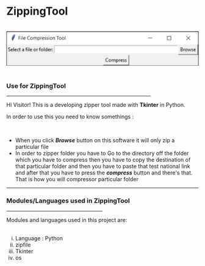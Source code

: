 # ZippingTool
<br>
<center>
<img src="https://raw.githubusercontent.com/PratyushPuri/ZippingTool/main/minzip.PNG">
</center>
<br>

<h3>Use for <strong>ZippingTool</strong></h3>
<hr width = 75%>
<p align ="left">Hi Visitor! This is a developing zipper tool made with <strong>Tkinter</strong> in Python.   </p>
<p> In order to use this you need to know somethings :<p><br>
  <ul>
    <li> When you click <b><i>Browse</i></b> button on this software it will only zip a particular file</li>
    <li> In order to zipper folder you have to Go to the directory off the folder which you have to compress then you have to copy the destination of that particular folder and then you have to paste that test national link and after that you have to press the <b><i>compress</i></b> button and there's that. That is how you will compressor particular folder</li>
    </ul>
<hr>
<h3>Modules/Languages used in <strong>ZippingTool</strong></h3>
<hr width =50%>
Modules and languages used in this project are:<br><br>
<ol type="i">
  <li>Language : Python</li>
  <li> zipfile </li>
  <li> Tkinter </li>
  <li> os </li>
  </ol>
